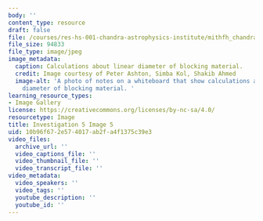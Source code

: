 ```yaml
---
body: ''
content_type: resource
draft: false
file: /courses/res-hs-001-chandra-astrophysics-institute/mithfh_chandra_inv5_blocma.jpg
file_size: 94833
file_type: image/jpeg
image_metadata:
  caption: Calculations about linear diameter of blocking material.
  credit: Image courtesy of Peter Ashton, Simba Kol, Shakib Ahmed
  image-alt: 'A photo of notes on a whiteboard that show calculations about linear
    diameter of blocking material. '
learning_resource_types:
- Image Gallery
license: https://creativecommons.org/licenses/by-nc-sa/4.0/
resourcetype: Image
title: Investigation 5 Image 5
uid: 10b96f67-2e57-4017-ab2f-a4f1375c39e3
video_files:
  archive_url: ''
  video_captions_file: ''
  video_thumbnail_file: ''
  video_transcript_file: ''
video_metadata:
  video_speakers: ''
  video_tags: ''
  youtube_description: ''
  youtube_id: ''
---
```

